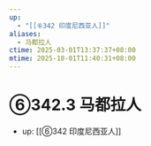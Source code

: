 ```yaml
---
up:
  - "[[⑥342 印度尼西亚人]]"
aliases:
  - 马都拉人
ctime: 2025-03-01T13:37:37+08:00
mtime: 2025-10-01T11:40:31+08:00
---
```


# ⑥342.3 马都拉人

- up: [[⑥342 印度尼西亚人]]
